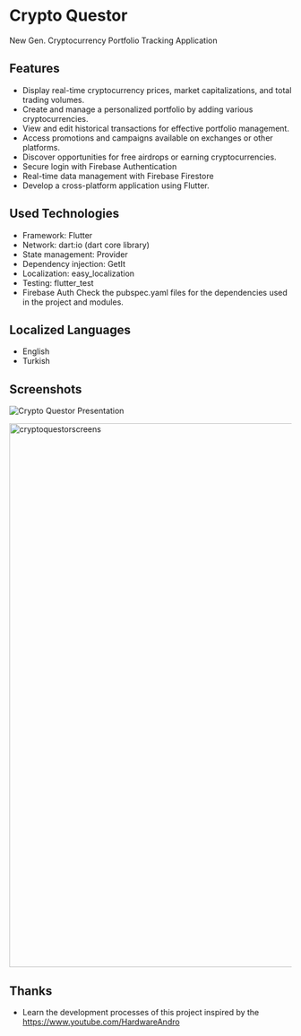# Crypto Questor

New Gen. Cryptocurrency Portfolio Tracking Application

## Features

- Display real-time cryptocurrency prices, market capitalizations, and total trading volumes.
- Create and manage a personalized portfolio by adding various cryptocurrencies.
- View and edit historical transactions for effective portfolio management.
- Access promotions and campaigns available on exchanges or other platforms.
- Discover opportunities for free airdrops or earning cryptocurrencies.
- Secure login with Firebase Authentication
- Real-time data management with Firebase Firestore
- Develop a cross-platform application using Flutter.


## Used Technologies

- Framework: Flutter
- Network: dart:io (dart core library)
- State management: Provider
- Dependency injection: GetIt
- Localization: easy_localization
- Testing: flutter_test
- Firebase Auth
Check the pubspec.yaml files for the dependencies used in the project and modules.

## Localized Languages
- English
- Turkish

## Screenshots

![Crypto Questor Presentation](https://github.com/user-attachments/assets/0ae3639b-d768-4294-9842-3e9be85c57b7)

<img width="971" alt="cryptoquestorscreens" src="https://github.com/user-attachments/assets/1c2a86f4-3ff6-4c70-bfbe-6e8c1b77cc6d">


## Thanks

- Learn the development processes of this project inspired by the https://www.youtube.com/HardwareAndro
